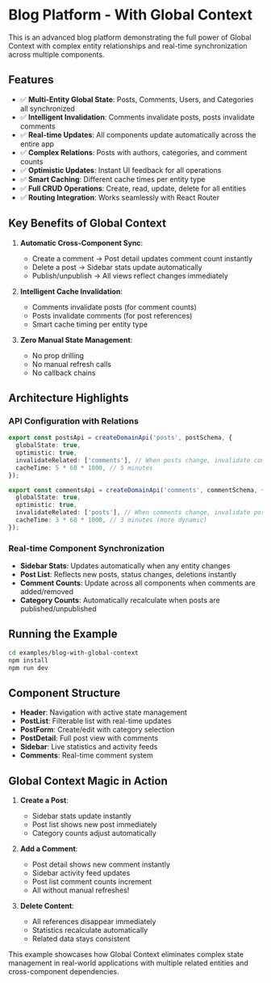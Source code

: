 # Blog Platform - With Global Context

This is an advanced blog platform demonstrating the full power of Global Context with complex entity relationships and real-time synchronization across multiple components.

## Features

- ✅ **Multi-Entity Global State**: Posts, Comments, Users, and Categories all synchronized
- ✅ **Intelligent Invalidation**: Comments invalidate posts, posts invalidate comments
- ✅ **Real-time Updates**: All components update automatically across the entire app
- ✅ **Complex Relations**: Posts with authors, categories, and comment counts
- ✅ **Optimistic Updates**: Instant UI feedback for all operations
- ✅ **Smart Caching**: Different cache times per entity type
- ✅ **Full CRUD Operations**: Create, read, update, delete for all entities
- ✅ **Routing Integration**: Works seamlessly with React Router

## Key Benefits of Global Context

1. **Automatic Cross-Component Sync**: 
   - Create a comment → Post detail updates comment count instantly
   - Delete a post → Sidebar stats update automatically
   - Publish/unpublish → All views reflect changes immediately

2. **Intelligent Cache Invalidation**:
   - Comments invalidate posts (for comment counts)
   - Posts invalidate comments (for post references)
   - Smart cache timing per entity type

3. **Zero Manual State Management**:
   - No prop drilling
   - No manual refresh calls
   - No callback chains

## Architecture Highlights

### API Configuration with Relations
```typescript
export const postsApi = createDomainApi('posts', postSchema, {
  globalState: true,
  optimistic: true,
  invalidateRelated: ['comments'], // When posts change, invalidate comments
  cacheTime: 5 * 60 * 1000, // 5 minutes
});

export const commentsApi = createDomainApi('comments', commentSchema, {
  globalState: true,
  optimistic: true,
  invalidateRelated: ['posts'], // When comments change, invalidate posts
  cacheTime: 3 * 60 * 1000, // 3 minutes (more dynamic)
});
```

### Real-time Component Synchronization
- **Sidebar Stats**: Updates automatically when any entity changes
- **Post List**: Reflects new posts, status changes, deletions instantly
- **Comment Counts**: Update across all components when comments are added/removed
- **Category Counts**: Automatically recalculate when posts are published/unpublished

## Running the Example

```bash
cd examples/blog-with-global-context
npm install
npm run dev
```

## Component Structure

- **Header**: Navigation with active state management
- **PostList**: Filterable list with real-time updates
- **PostForm**: Create/edit with category selection
- **PostDetail**: Full post view with comments
- **Sidebar**: Live statistics and activity feeds
- **Comments**: Real-time comment system

## Global Context Magic in Action

1. **Create a Post**: 
   - Sidebar stats update instantly
   - Post list shows new post immediately
   - Category counts adjust automatically

2. **Add a Comment**:
   - Post detail shows new comment instantly
   - Sidebar activity feed updates
   - Post list comment counts increment
   - All without manual refreshes!

3. **Delete Content**:
   - All references disappear immediately
   - Statistics recalculate automatically
   - Related data stays consistent

This example showcases how Global Context eliminates complex state management in real-world applications with multiple related entities and cross-component dependencies.
